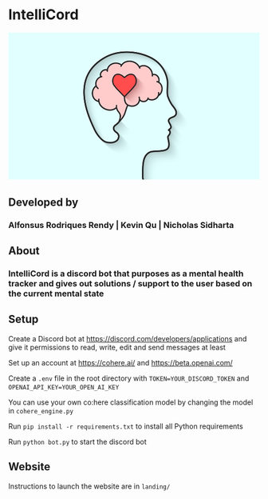 # IntelliCord

<img src="landing/public/images/pfp.png">

## Developed by
### Alfonsus Rodriques Rendy | Kevin Qu | Nicholas Sidharta

## About
### IntelliCord is a discord bot that purposes as a mental health tracker and gives out solutions / support to the user based on the current mental state

## Setup
Create a Discord bot at https://discord.com/developers/applications and give it permissions to read, write, edit and send messages at least

Set up an account at https://cohere.ai/ and https://beta.openai.com/

Create a `.env` file in the root directory with `TOKEN=YOUR_DISCORD_TOKEN` and `OPENAI_API_KEY=YOUR_OPEN_AI_KEY`

You can use your own co:here classification model by changing the model in `cohere_engine.py`

Run `pip install -r requirements.txt` to install all Python requirements

Run `python bot.py` to start the discord bot

## Website

Instructions to launch the website are in `landing/`
